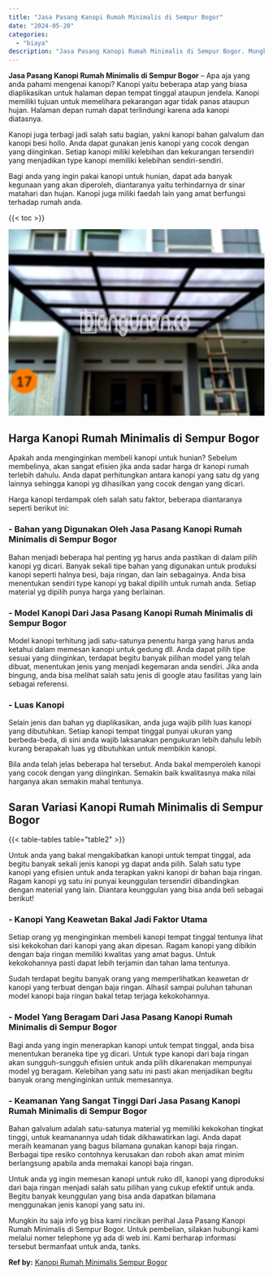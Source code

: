 ```yaml
---
title: "Jasa Pasang Kanopi Rumah Minimalis di Sempur Bogor"
date: "2024-05-20"
categories: 
  - "biaya"
description: "Jasa Pasang Kanopi Rumah Minimalis di Sempur Bogor. Mungkin itu saja info yg bisa kami rincikan perihal Jasa Pasang Kanopi Rumah Minimalis di Sempur Bogor. U..."
---
```


**Jasa Pasang Kanopi Rumah Minimalis di Sempur Bogor** – Apa aja yang anda pahami mengenai kanopi? Kanopi yaitu beberapa atap yang biasa diaplikasikan untuk halaman depan tempat tinggal ataupun jendela. Kanopi memiliki tujuan untuk memelihara pekarangan agar tidak panas ataupun hujan. Halaman depan rumah dapat terlindungi karena ada kanopi diatasnya.

Kanopi juga terbagi jadi salah satu bagian, yakni kanopi bahan galvalum dan kanopi besi hollo. Anda dapat gunakan jenis kanopi yang cocok dengan yang diinginkan. Setiap kanopi miliki kelebihan dan kekurangan tersendiri yang menjadikan type kanopi memiliki kelebihan sendiri-sendiri.

Bagi anda yang ingin pakai kanopi untuk hunian, dapat ada banyak kegunaan yang akan diperoleh, diantaranya yaitu terhindarnya dr sinar matahari dan hujan. Kanopi juga miliki faedah lain yang amat berfungsi terhadap rumah anda.

{{< toc >}}

![Jasa Pasang Kanopi Rumah Minimalis di Sempur Bogor](/images/harga-kanopi-minimalis-58.png)

## Harga Kanopi Rumah Minimalis di Sempur Bogor

Apakah anda menginginkan membeli kanopi untuk hunian? Sebelum membelinya, akan sangat efisien jika anda sadar harga dr kanopi rumah terlebih dahulu. Anda dapat perhitungkan antara kanopi yang satu dg yang lainnya sehingga kanopi yg dihasilkan yang cocok dengan yang dicari.

Harga kanopi terdampak oleh salah satu faktor, beberapa diantaranya seperti berikut ini:

### \- Bahan yang Digunakan Oleh Jasa Pasang Kanopi Rumah Minimalis di Sempur Bogor

Bahan menjadi beberapa hal penting yg harus anda pastikan di dalam pilih kanopi yg dicari. Banyak sekali tipe bahan yang digunakan untuk produksi kanopi seperti halnya besi, baja ringan, dan lain sebagainya. Anda bisa menentukan sendiri type kanopi yg bakal dipilih untuk rumah anda. Setiap material yg dipilih punya harga yang berlainan.

### \- Model Kanopi Dari Jasa Pasang Kanopi Rumah Minimalis di Sempur Bogor

Model kanopi terhitung jadi satu-satunya penentu harga yang harus anda ketahui dalam memesan kanopi untuk gedung dll. Anda dapat pilih tipe sesuai yang diinginkan, terdapat begitu banyak pilihan model yang telah dibuat, menentukan jenis yang menjadi kegemaran anda sendiri. Jika anda bingung, anda bisa melihat salah satu jenis di google atau fasilitas yang lain sebagai referensi.

### \- Luas Kanopi

Selain jenis dan bahan yg diaplikasikan, anda juga wajib pilih luas kanopi yang dibutuhkan. Setiap kanopi tempat tinggal punyai ukuran yang berbeda-beda, di sini anda wajib laksanakan pengukuran lebih dahulu lebih kurang berapakah luas yg dibutuhkan untuk membikin kanopi.

Bila anda telah jelas beberapa hal tersebut. Anda bakal memperoleh kanopi yang cocok dengan yang diinginkan. Semakin baik kwalitasnya maka nilai harganya akan semakin mahal tentunya.

## Saran Variasi Kanopi Rumah Minimalis di Sempur Bogor

{{< table-tables table="table2" >}}

Untuk anda yang bakal mengakibatkan kanopi untuk tempat tinggal, ada begitu banyak sekali jenis kanopi yg dapat anda pilih. Salah satu type kanopi yang efisien untuk anda terapkan yakni kanopi dr bahan baja ringan. Ragam kanopi yg satu ini punyai keunggulan tersendiri dibandingkan dengan material yang lain. Diantara keunggulan yang bisa anda beli sebagai berikut!

### \- Kanopi Yang Keawetan Bakal Jadi Faktor Utama

Setiap orang yg menginginkan membeli kanopi tempat tinggal tentunya lihat sisi kekokohan dari kanopi yang akan dipesan. Ragam kanopi yang dibikin dengan baja ringan memiliki kwalitas yang amat bagus. Untuk kekokohannya pasti dapat lebih terjamin dan tahan lama tentunya.

Sudah terdapat begitu banyak orang yang memperlihatkan keawetan dr kanopi yang terbuat dengan baja ringan. Alhasil sampai puluhan tahunan model kanopi baja ringan bakal tetap terjaga kekokohannya.

### \- Model Yang Beragam Dari Jasa Pasang Kanopi Rumah Minimalis di Sempur Bogor

Bagi anda yang ingin menerapkan kanopi untuk tempat tinggal, anda bisa menentukan beraneka tipe yg dicari. Untuk type kanopi dari baja ringan akan sungguh-sungguh efisien untuk anda pilih dikarenakan mempunyai model yg beragam. Kelebihan yang satu ini pasti akan menjadikan begitu banyak orang menginginkan untuk memesannya.

### \- Keamanan Yang Sangat Tinggi Dari Jasa Pasang Kanopi Rumah Minimalis di Sempur Bogor

Bahan galvalum adalah satu-satunya material yg memiliki kekokohan tingkat tinggi, untuk keamanannya udah tidak dikhawatirkan lagi. Anda dapat meraih keamanan yang bagus bilamana gunakan kanopi baja ringan. Berbagai tipe resiko contohnya kerusakan dan roboh akan amat minim berlangsung apabila anda memakai kanopi baja ringan.

Untuk anda yg ingin memesan kanopi untuk ruko dll, kanopi yang diproduksi dari baja ringan menjadi salah satu pilihan yang cukup efektif untuk anda. Begitu banyak keunggulan yang bisa anda dapatkan bilamana menggunakan jenis kanopi yang satu ini.

Mungkin itu saja info yg bisa kami rincikan perihal Jasa Pasang Kanopi Rumah Minimalis di Sempur Bogor. Untuk pembelian, silakan hubungi kami melalui nomer telephone yg ada di web ini. Kami berharap informasi tersebut bermanfaat untuk anda, tanks.

**Ref by:**  [Kanopi Rumah Minimalis Sempur Bogor](https://id.wikipedia.org/wiki/Kanopi)
